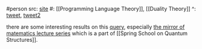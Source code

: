 #person 
src: [site](https://www.cs.mcgill.ca/~prakash/)
#: [[Programming Language Theory]], [[Duality Theory]]
^: [tweet](https://twitter.com/prathyvsh/status/1678697134621880326), [tweet2](https://twitter.com/burakemir/status/1680144825390190592) 

there are some interesting results on this [query](https://www.youtube.com/results?search_query=Prakash+Panangaden), especially [the mirror of matematics lecture series](https://www.youtube.com/watch?v=Cp8p6hlw5dg&list=PLSDabBQOlXxRzQCoYxnrMEBpK4N4_JrH5&t=6s) which is a part of [[Spring School on Quantum Structures]].

